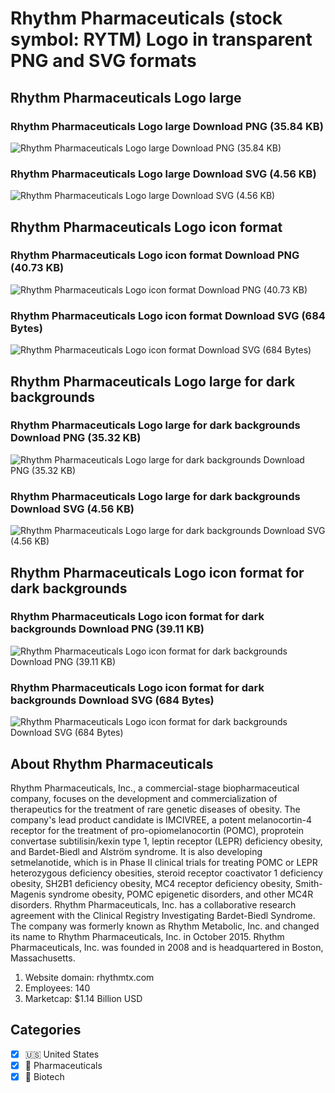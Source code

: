 # Rhythm Pharmaceuticals (stock symbol: RYTM) Logo in transparent PNG and SVG formats

## Rhythm Pharmaceuticals Logo large

### Rhythm Pharmaceuticals Logo large Download PNG (35.84 KB)

![Rhythm Pharmaceuticals Logo large Download PNG (35.84 KB)](/img/orig/RYTM_BIG-bab8ef06.png)

### Rhythm Pharmaceuticals Logo large Download SVG (4.56 KB)

![Rhythm Pharmaceuticals Logo large Download SVG (4.56 KB)](/img/orig/RYTM_BIG-48e28d43.svg)

## Rhythm Pharmaceuticals Logo icon format

### Rhythm Pharmaceuticals Logo icon format Download PNG (40.73 KB)

![Rhythm Pharmaceuticals Logo icon format Download PNG (40.73 KB)](/img/orig/RYTM-ef4ca40a.png)

### Rhythm Pharmaceuticals Logo icon format Download SVG (684 Bytes)

![Rhythm Pharmaceuticals Logo icon format Download SVG (684 Bytes)](/img/orig/RYTM-41893b1d.svg)

## Rhythm Pharmaceuticals Logo large for dark backgrounds

### Rhythm Pharmaceuticals Logo large for dark backgrounds Download PNG (35.32 KB)

![Rhythm Pharmaceuticals Logo large for dark backgrounds Download PNG (35.32 KB)](/img/orig/RYTM_BIG.D-053153ef.png)

### Rhythm Pharmaceuticals Logo large for dark backgrounds Download SVG (4.56 KB)

![Rhythm Pharmaceuticals Logo large for dark backgrounds Download SVG (4.56 KB)](/img/orig/RYTM_BIG.D-3067abd6.svg)

## Rhythm Pharmaceuticals Logo icon format for dark backgrounds

### Rhythm Pharmaceuticals Logo icon format for dark backgrounds Download PNG (39.11 KB)

![Rhythm Pharmaceuticals Logo icon format for dark backgrounds Download PNG (39.11 KB)](/img/orig/RYTM.D-fbb54a76.png)

### Rhythm Pharmaceuticals Logo icon format for dark backgrounds Download SVG (684 Bytes)

![Rhythm Pharmaceuticals Logo icon format for dark backgrounds Download SVG (684 Bytes)](/img/orig/RYTM.D-7feaee7c.svg)

## About Rhythm Pharmaceuticals

Rhythm Pharmaceuticals, Inc., a commercial-stage biopharmaceutical company, focuses on the development and commercialization of therapeutics for the treatment of rare genetic diseases of obesity. The company's lead product candidate is IMCIVREE, a potent melanocortin-4 receptor for the treatment of pro-opiomelanocortin (POMC), proprotein convertase subtilisin/kexin type 1, leptin receptor (LEPR) deficiency obesity, and Bardet-Biedl and Alström syndrome. It is also developing setmelanotide, which is in Phase II clinical trials for treating POMC or LEPR heterozygous deficiency obesities, steroid receptor coactivator 1 deficiency obesity, SH2B1 deficiency obesity, MC4 receptor deficiency obesity, Smith-Magenis syndrome obesity, POMC epigenetic disorders, and other MC4R disorders. Rhythm Pharmaceuticals, Inc. has a collaborative research agreement with the Clinical Registry Investigating Bardet-Biedl Syndrome. The company was formerly known as Rhythm Metabolic, Inc. and changed its name to Rhythm Pharmaceuticals, Inc. in October 2015. Rhythm Pharmaceuticals, Inc. was founded in 2008 and is headquartered in Boston, Massachusetts.

1. Website domain: rhythmtx.com
2. Employees: 140
3. Marketcap: $1.14 Billion USD


## Categories
- [x] 🇺🇸 United States
- [x] 💊 Pharmaceuticals
- [x] 🧬 Biotech

